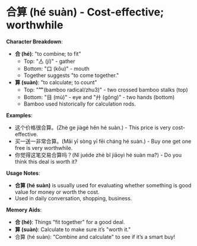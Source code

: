 # **合算 (hé suàn) - Cost-effective; worthwhile**

**Character Breakdown**:  
- **合 (hé)**: "to combine; to fit"
  - Top: "亼 (jí)" - gather
  - Bottom: "口 (kǒu)" - mouth
  - Together suggests "to come together."  
- **算 (suàn)**: "to calculate; to count"
  - Top: "⺮(bamboo radical/zhu3)" - two crossed bamboo stalks (top)
  - Bottom: "目 (mù)" - eye and "廾 (gǒng)" - two hands (bottom)
  - Bamboo used historically for calculation rods.

**Examples**:  
- 这个价格很合算。(Zhè ge jiàgé hěn hé suàn.) - This price is very cost-effective.  
- 买一送一非常合算。(Mǎi yī sòng yī fēi cháng hé suàn.) - Buy one get one free is very worthwhile.  
- 你觉得这笔交易合算吗？(Nǐ juéde zhè bǐ jiāoyì hé suàn ma?) - Do you think this deal is worth it?

**Usage Notes**:  
- **合算 (hé suàn)** is usually used for evaluating whether something is good value for money or worth the cost.  
- Used in daily conversation, shopping, business.

**Memory Aids**:  
- **合 (hé)**: Things "fit together" for a good deal.  
- **算 (suàn)**: Calculate to make sure it’s "worth it."  
- 合算 (hé suàn): "Combine and calculate" to see if it’s a smart buy!